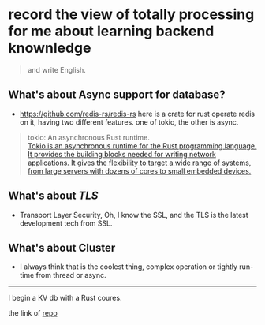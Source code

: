 #  record the view of totally processing for me about learning backend knownledge
> and write English.
## What's about Async support for database? 
 - https://github.com/redis-rs/redis-rs here is a crate for rust operate redis on it, having two different features. 
 one of tokio, the other is async.
 > tokio: An asynchronous Rust runtime.  
 [Tokio is an asynchronous runtime for the Rust programming language. It provides the building blocks needed for writing network applications. It gives the flexibility to target a wide range of systems, from large servers with dozens of cores to small embedded devices.](https://tokio.rs)
 
## What's about __*TLS*__
 - Transport Layer Security, Oh, I know the SSL, and the TLS is the latest development tech from SSL.

## What's about Cluster
 - I always think that is the coolest thing, complex operation or tightly run-time from thread or async.



---

I begin a KV db with a Rust coures. 

the link of [repo](https://github.com/weykon/mini-lsm)
